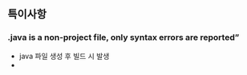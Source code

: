 ## 특이사항
### .java is a non-project file, only syntax errors are reported”
- java 파일 생성 후 빌드 시 발생
- 
